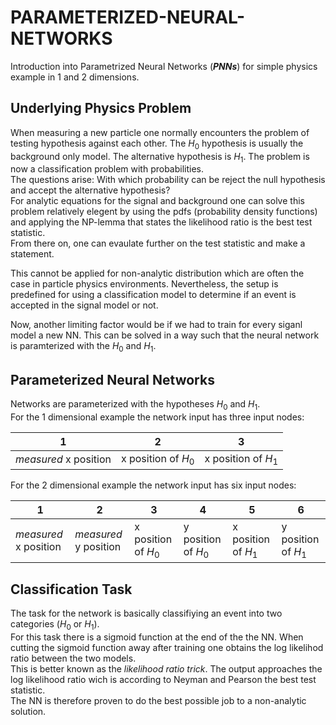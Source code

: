 # PARAMETERIZED-NEURAL-NETWORKS
Introduction into Parametrized Neural Networks (***PNNs***) for simple physics example in 1 and 2 dimensions.

## Underlying Physics Problem
When measuring a new particle one normally encounters the problem of testing hypothesis against each other.
The $H_0$ hypothesis is usually the background only model. The alternative hypothesis is $H_1$. 
The problem is now a classification problem with probabilities. <br>
The questions arise: With which probability can be reject the null hypothesis and accept the alternative hypothesis?<br>
For analytic equations for the signal and background one can solve this problem relatively elegent by using the pdfs (probability density functions) and applying the NP-lemma that states the likelihood ratio is the best test statistic. <br>
From there on, one can evaulate further on the test statistic and make a statement.<br>

This cannot be applied for non-analytic distribution which are often the case in particle physics environments. Nevertheless, the setup is predefined for using a classification model to determine if an event is accepted in the signal model or not. <br>

Now, another limiting factor would be if we had to train for every siganl model a new NN. This can be solved in a way such that the neural network is paramterized with the $H_0$ and $H_1$. 

## Parameterized Neural Networks 

Networks are parameterized with the hypotheses $H_0$ and $H_1$.<br>
For the 1 dimensional example the network input has three input nodes:

| 1 | 2 | 3 |
| --- |--- |--- |
| _measured_ x position | x position of $H_0$ | x position of $H_1$ |

For the 2 dimensional example the network input has six input nodes:

| 1 | 2 | 3 | 4 | 5 | 6 |
|--- |--- |--- |--- |--- |--- |
| _measured_ x position | _measured_ y position | x position of $H_0$ | y position of $H_0$ | x position of $H_1$ | y position of $H_1$ |

## Classification Task

The task for the network is basically classifiying an event into two categories ($H_0$ or $H_1$). <br>
For this task there is a sigmoid function at the end of the the NN. 
When cutting the sigmoid function away after training one obtains the log likelihod ratio between the two models.<br>
This is better known as the _likelihood ratio trick_.
The output approaches the log likelihood ratio wich is according to Neyman and Pearson the best test statistic.<br>
The NN is therefore proven to do the best possible job to a non-analytic solution.




